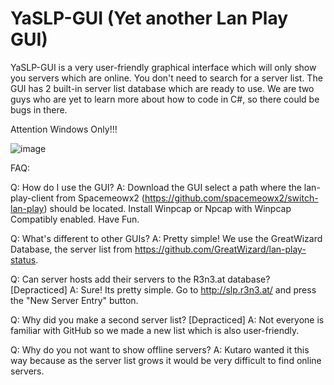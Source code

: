 # YaSLP-GUI (Yet another Lan Play GUI)

YaSLP-GUI is a very user-friendly graphical interface which will only show you servers which are online. You don't need to search for a server list. The GUI has 2 built-in server list database which are ready to use. We are two guys who are yet to learn more about how to code in C#, so there could be bugs in there.

Attention Windows Only!!!

![image](https://user-images.githubusercontent.com/7288322/99635752-4d512280-2aa7-11eb-8c0e-63f4a2204948.png)

FAQ:

Q: How do I use the GUI?
A: Download the GUI select a path where the lan-play-client from Spacemeowx2 (https://github.com/spacemeowx2/switch-lan-play) should be located. Install Winpcap or Npcap with Winpcap Compatibly enabled. Have Fun.

Q: What's different to other GUIs?
A: Pretty simple! We use the GreatWizard Database, the server list from https://github.com/GreatWizard/lan-play-status.

Q: Can server hosts add their servers to the R3n3.at database? [Depracticed]
A: Sure! Its pretty simple. Go to http://slp.r3n3.at/ and press the "New Server Entry" button.

Q: Why did you make a second server list? [Depracticed]
A: Not everyone is familiar with GitHub so we made a new list which is also user-friendly.

Q: Why do you not want to show offline servers? 
A: Kutaro wanted it this way because as the server list grows it would be very difficult to find online servers.
 
